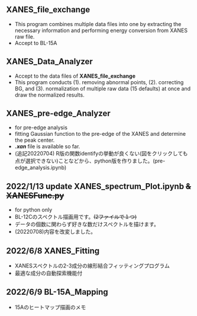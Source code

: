 ## XANES_file_exchange
- This program combines multiple data files into one by extracting the necessary information and performing energy conversion from XANES raw file.
- Accept to BL-15A
## XANES_Data_Analyzer
- Accept to the data files of **XANES_file_exchange**
- This program conducts (1). removing abnormal points, (2). correcting BG, and (3). normalization of multiple raw data (15 defaults) at once and draw the normalized results. 
## XANES_pre-edge_Analyzer
- for pre-edge analysis
- fitting Gaussian function to the pre-edge of the XANES and determine the peak center.
- ***.xan*** file is available so far. 
- (追記20220704) R版の関数identifyの挙動が良くない(図をクリックしても点が選択できない)ことなどから、python版を作りました。(pre-edge_analysis.ipynb)

## 2022/1/13 update XANES_spectrum_Plot.ipynb ~~& XANESFunc.py~~
- for python only
- BL-12Cのスペクトル描画用です。~~(2ファイルで１つ)~~
- データの個数に関わらず好きな数だけスペクトルを描けます。
- (20220708)内容を改変しました。
## 2022/6/8 XANES_Fitting
- XANESスペクトルの2-3成分の線形結合フィッティングプログラム
- 最適な成分の自動探索機能付
## 2022/6/9 BL-15A_Mapping
- 15Aのヒートマップ描画のメモ

